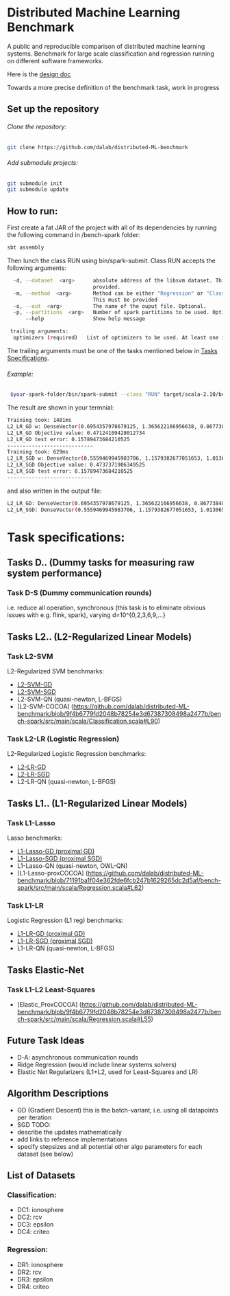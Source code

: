 # Distributed Machine Learning Benchmark
A public and reproducible comparison of distributed machine learning systems. Benchmark for large scale classification and regression running on different software frameworks.

Here is the [design doc](https://docs.google.com/document/d/1jM4zXRDezEJmIKwoDOKNlGvuNNJk5_FxcBrn1mfYp0E/edit#)

Towards a more precise definition of the benchmark task, work in progress
## Set up the repository
###### Clone the repository: 
```bash
git clone https://github.com/dalab/distributed-ML-benchmark
```
###### Add submodule projects:
```bash
git submodule init
git submodule update
```

## How to run:
First create a fat JAR of the project with all of its dependencies by running the following command in /bench-spark folder:
```bash
sbt assembly
```
Then lunch the class RUN using bin/spark-submit. Class RUN accepts the following arguments:
```bash
  -d, --dataset  <arg>      absolute address of the libsvm dataset. This must be
                            provided.
  -m, --method  <arg>       Method can be either "Regression" or "Classification".
                            This must be provided
  -o, --out  <arg>          The name of the ouput file. Optional.
  -p, --partitions  <arg>   Number of spark partitions to be used. Optional.
      --help                Show help message

 trailing arguments:
  optimizers (required)   List of optimizers to be used. At least one is required
```
The trailing arguments must be one of the tasks mentioned below in [Tasks Specifications](#task-specifications).
###### Example:
```bash
 $your-spark-folder/bin/spark-submit --class "RUN" target/scala-2.10/bench-spark-assembly-1.0.jar -d "iris.scale.txt" L2_LR_GD L2_LR_SGD
```
The result are shown in your termnial:
```bash
Training took: 1481ms
L2_LR_GD w: DenseVector(0.6954357978679125, 1.365622166956638, 0.8677384858769774, 2.355271061697218)
L2_LR_GD Objective value: 0.47124109428012734
L2_LR_GD test error: 0.15789473684210525
----------------------------
Training took: 629ms
L2_LR_SGD w: DenseVector(0.5559469945983706, 1.1579382677051653, 1.0130652396015274, 1.9898353282120804)
L2_LR_SGD Objective value: 0.4737371906349525
L2_LR_SGD test error: 0.15789473684210525
----------------------------
```
and also written in the output file:
```bash
L2_LR_GD: DenseVector(0.6954357978679125, 1.365622166956638, 0.8677384858769774, 2.355271061697218) elapsed: 1481ms
L2_LR_SGD: DenseVector(0.5559469945983706, 1.1579382677051653, 1.0130652396015274, 1.9898353282120804) elapsed: 629ms
```

# Task specifications:

## Tasks D.. (Dummy tasks for measuring raw system performance)
### Task D-S (Dummy communication rounds)
i.e. reduce all operation, synchronous
(this task is to eliminate obvious issues with e.g. flink, spark), 
varying d=10^{0,2,3,6,9,...}

## Tasks L2.. (L2-Regularized Linear Models)
### Task L2-SVM
L2-Regularized SVM
benchmarks:
- [L2-SVM-GD](https://github.com/dalab/distributed-ML-benchmark/blob/77db165afa2c3504543a5cd92cf209b5f11ae4d4/bench-spark/src/main/scala/Classification.scala#L55)
- [L2-SVM-SGD](https://github.com/dalab/distributed-ML-benchmark/blob/77db165afa2c3504543a5cd92cf209b5f11ae4d4/bench-spark/src/main/scala/Classification.scala#L48)
- L2-SVM-QN (quasi-newton, L-BFGS)
- [L2-SVM-COCOA] (https://github.com/dalab/distributed-ML-benchmark/blob/9f4b6779fd2048b78254e3d67387308498a2477b/bench-spark/src/main/scala/Classification.scala#L90)

### Task L2-LR (Logistic Regression)
L2-Regularized Logistic Regression
benchmarks:
- [L2-LR-GD](https://github.com/dalab/distributed-ML-benchmark/blob/77db165afa2c3504543a5cd92cf209b5f11ae4d4/bench-spark/src/main/scala/Classification.scala#L69)
- [L2-LR-SGD](https://github.com/dalab/distributed-ML-benchmark/blob/77db165afa2c3504543a5cd92cf209b5f11ae4d4/bench-spark/src/main/scala/Classification.scala#L62)
- L2-LR-QN (quasi-newton, L-BFGS)

## Tasks L1.. (L1-Regularized Linear Models)
### Task L1-Lasso
Lasso
benchmarks:
- [L1-Lasso-GD (proximal GD)](https://github.com/dalab/distributed-ML-benchmark/blob/77db165afa2c3504543a5cd92cf209b5f11ae4d4/bench-spark/src/main/scala/Regression.scala#L48)
- [L1-Lasso-SGD (proximal SGD)](https://github.com/dalab/distributed-ML-benchmark/blob/77db165afa2c3504543a5cd92cf209b5f11ae4d4/bench-spark/src/main/scala/Regression.scala#L41)
- L1-Lasso-QN (quasi-newton, OWL-QN)
- [L1-Lasso-proxCOCOA] (https://github.com/dalab/distributed-ML-benchmark/blob/71191ba1f04e362fde6fcb247b1629265dc2d5af/bench-spark/src/main/scala/Regression.scala#L62)

### Task L1-LR
Logistic Regression (L1 reg)
benchmarks:
- [L1-LR-GD (proximal GD)](https://github.com/dalab/distributed-ML-benchmark/blob/77db165afa2c3504543a5cd92cf209b5f11ae4d4/bench-spark/src/main/scala/Classification.scala#L84)
- [L1-LR-SGD (proximal SGD)](https://github.com/dalab/distributed-ML-benchmark/blob/77db165afa2c3504543a5cd92cf209b5f11ae4d4/bench-spark/src/main/scala/Classification.scala#L77)
- L1-LR-QN (quasi-newton, L-BFGS)

## Tasks Elastic-Net
### Task L1-L2 Least-Squares
- [Elastic_ProxCOCOA] (https://github.com/dalab/distributed-ML-benchmark/blob/9f4b6779fd2048b78254e3d67387308498a2477b/bench-spark/src/main/scala/Regression.scala#L55)

## Future Task Ideas
- D-A: asynchronous communication rounds
- Ridge Regression (would include linear systems solvers)
- Elastic Net Regularizers (L1+L2, used for Least-Squares and LR)

## Algorithm Descriptions
- GD (Gradient Descent)
this is the batch-variant, i.e. using all datapoints per iteration
- SGD
TODO:
 - describe the updates mathematically
 - add links to reference implementations
 - specify stepsizes and all potential other algo parameters for each dataset (see below)

## List of Datasets
### Classification:
- DC1: ionosphere
- DC2: rcv
- DC3: epsilon
- DC4: criteo

### Regression:
- DR1: ionosphere
- DR2: rcv
- DR3: epsilon
- DR4: criteo
